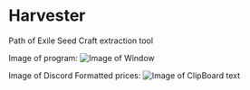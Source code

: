 # Harvester
Path of Exile Seed Craft extraction tool

Image of program:
![Image of Window](https://i.imgur.com/IvNEBWy.png)

Image of Discord Formatted prices:
![Image of ClipBoard text](https://i.imgur.com/bXG1G0H.png)
